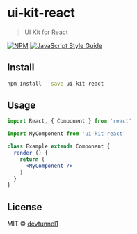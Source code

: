 # ui-kit-react

> UI Kit for React

[![NPM](https://img.shields.io/npm/v/ui-kit-react.svg)](https://www.npmjs.com/package/ui-kit-react) [![JavaScript Style Guide](https://img.shields.io/badge/code_style-standard-brightgreen.svg)](https://standardjs.com)

## Install

```bash
npm install --save ui-kit-react
```

## Usage

```jsx
import React, { Component } from 'react'

import MyComponent from 'ui-kit-react'

class Example extends Component {
  render () {
    return (
      <MyComponent />
    )
  }
}
```

## License

MIT © [devtunnel1](https://github.com/devtunnel1)
